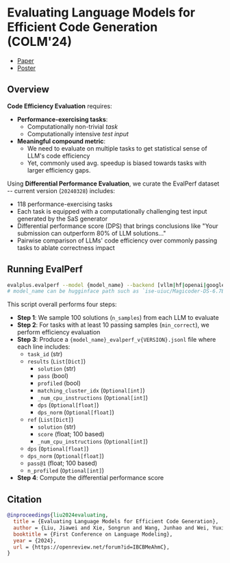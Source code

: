 # Evaluating Language Models for Efficient Code Generation (COLM'24)

* [Paper](https://www.arxiv.org/abs/2408.06450)
* [Poster](https://jw-liu.xyz/assets/pdf/jiawei-colm-evalperf-poster.pdf)

## Overview

**Code Efficiency Evaluation** requires:

* **Performance-exercising tasks**:
    * Computationally non-trivial *task*
    * Computationally intensive *test input*
* **Meaningful compound metric**:
    * We need to evaluate on multiple tasks to get statistical sense of LLM's code efficiency
    * Yet, commonly used avg. speedup is biased towards tasks with larger efficiency gaps.

Using **Differential Performance Evaluation**, we curate the EvalPerf dataset -- current version (`20240328`) includes:

* 118 performance-exercising tasks
* Each task is equipped with a computationally challenging test input generated by the SaS generator
* Differential performance score (DPS) that brings conclusions like "Your submission can outperform 80% of LLM solutions..."
* Pairwise comparison of LLMs' code efficiency over commonly passing tasks to ablate correctness impact

## Running EvalPerf

```bash
evalplus.evalperf --model {model_name} --backend [vllm|hf|openai|google|anthropic]
# model_name can be hugginface path such as `ise-uiuc/Magicoder-DS-6.7B`
```

This script overall performs four steps:

* **Step 1**: We sample 100 solutions (`n_samples`) from each LLM to evaluate
* **Step 2**: For tasks with at least 10 passing samples (`min_correct`), we perform efficiency evaluation
* **Step 3**: Produce a `{model_name}_evalperf_v{VERSION}.jsonl` file where each line includes:
  * `task_id` (str)
  * `results` (`List[Dict]`)
    * `solution` (str)
    * `pass` (bool)
    * `profiled` (bool)
    * `matching_cluster_idx` (`Optional[int]`)
    * `_num_cpu_instructions` (`Optional[int]`)
    * `dps` (`Optional[float]`)
    * `dps_norm` (`Optional[float]`)
  * `ref` (`List[Dict]`)
    * `solution` (str)
    * `score` (float; 100 based)
    * `_num_cpu_instructions` (`Optional[int]`)
  * `dps` (`Optional[float]`)
  * `dps_norm` (`Optional[float]`)
  * `pass@1` (float; 100 based)
  * `n_profiled` (`Optional[int]`)
* **Step 4**: Compute the differential performance score


## Citation

```bibtex
@inproceedings{liu2024evaluating,
  title = {Evaluating Language Models for Efficient Code Generation},
  author = {Liu, Jiawei and Xie, Songrun and Wang, Junhao and Wei, Yuxiang and Ding, Yifeng and Zhang, Lingming},
  booktitle = {First Conference on Language Modeling},
  year = {2024},
  url = {https://openreview.net/forum?id=IBCBMeAhmC},
}
```
